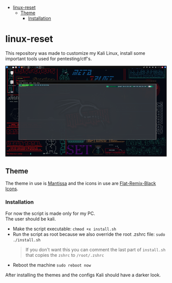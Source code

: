 - [linux-reset](#linux-reset)
  - [Theme](#theme)
    - [Installation](#installation)

# linux-reset

This repository was made to customize my Kali Linux, install some important tools used for pentesting/ctf's.  

![Look of it](image.png)

## Theme

The theme in use is [Mantissa](https://github.com/mantissa-/mantis-theme) and the icons in use are [Flat-Remix-Black Icons](https://www.gnome-look.org/p/1012430/).

### Installation

For now the script is made only for my PC.  
The user should be kali.  

- Make the script executable: `chmod +x install.sh`
- Run the script as root because we also override the root .zshrc file: `sudo ./install.sh`
  > If you don't want this you can comment the last part of `install.sh` that copies the `zshrc` to `/root/.zshrc`
- Reboot the machine `sudo reboot now`

After installing the themes and the configs Kali should have a darker look.